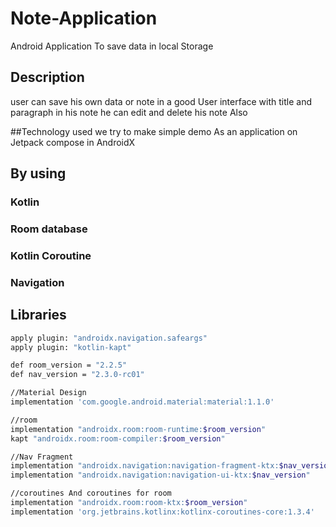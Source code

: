 # Note-Application 

Android Application To save data in local Storage


## Description

user can save his own data or note in a good User interface
with title and paragraph in his note he can edit and delete his note Also 


##Technology used
we try to make simple demo As an application on Jetpack compose in AndroidX  

## By using
### Kotlin
### Room database
### Kotlin Coroutine
### Navigation

## Libraries

```bash
apply plugin: "androidx.navigation.safeargs"
apply plugin: "kotlin-kapt"

def room_version = "2.2.5"
def nav_version = "2.3.0-rc01"

//Material Design
implementation 'com.google.android.material:material:1.1.0'

//room
implementation "androidx.room:room-runtime:$room_version"
kapt "androidx.room:room-compiler:$room_version"

//Nav Fragment
implementation "androidx.navigation:navigation-fragment-ktx:$nav_version"
implementation "androidx.navigation:navigation-ui-ktx:$nav_version"

//coroutines And coroutines for room
implementation "androidx.room:room-ktx:$room_version"
implementation 'org.jetbrains.kotlinx:kotlinx-coroutines-core:1.3.4'
```
